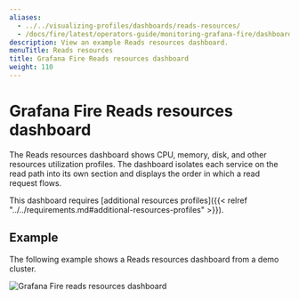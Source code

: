 ```yaml
---
aliases:
  - ../../visualizing-profiles/dashboards/reads-resources/
  - /docs/fire/latest/operators-guide/monitoring-grafana-fire/dashboards/reads-resources/
description: View an example Reads resources dashboard.
menuTitle: Reads resources
title: Grafana Fire Reads resources dashboard
weight: 110
---
```


# Grafana Fire Reads resources dashboard

The Reads resources dashboard shows CPU, memory, disk, and other resources utilization profiles.
The dashboard isolates each service on the read path into its own section and displays the order in which a read request flows.

This dashboard requires [additional resources profiles]({{< relref "../../requirements.md#additional-resources-profiles" >}}).

## Example

The following example shows a Reads resources dashboard from a demo cluster.

![Grafana Fire reads resources dashboard](fire-reads-resources.png)
